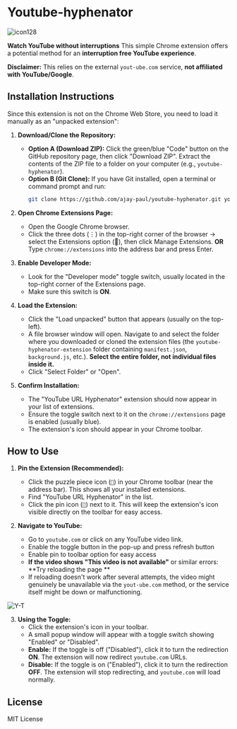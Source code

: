 # Youtube-hyphenator

![icon128](https://github.com/user-attachments/assets/9c4b2acd-04f9-4384-a002-3d47a8a1f1e3)


**Watch YouTube without interruptions** This simple Chrome extension offers a potential method for an **interruption free YouTube experience**.

**Disclaimer:** This relies on the external `yout-ube.com` service, **not affiliated with YouTube/Google**.

## Installation Instructions

Since this extension is not on the Chrome Web Store, you need to load it manually as an "unpacked extension":

1.  **Download/Clone the Repository:**
    *   **Option A (Download ZIP):** Click the green/blue "Code" button on the GitHub repository page, then click "Download ZIP". Extract the contents of the ZIP file to a folder on your computer (e.g., `youtube-hyphenator`).
    *   **Option B (Git Clone):** If you have Git installed, open a terminal or command prompt and run:
        ```bash
        git clone https://github.com/ajay-paul/youtube-hyphenator.git youtube-hyphenator-extension
        ```

2.  **Open Chrome Extensions Page:**
    *   Open the Google Chrome browser.
    *   Click the three dots (⋮) in the top-right corner of the browser -> select the Extensions option (🧩), then click Manage Extensions. **OR** Type `chrome://extensions` into the address bar and press Enter.

3.  **Enable Developer Mode:**
    *   Look for the "Developer mode" toggle switch, usually located in the top-right corner of the Extensions page.
    *   Make sure this switch is **ON**.

4.  **Load the Extension:**
    *   Click the "Load unpacked" button that appears (usually on the top-left).
    *   A file browser window will open. Navigate to and select the folder where you downloaded or cloned the extension files (the `youtube-hyphenator-extension` folder containing `manifest.json`, `background.js`, etc.). **Select the entire folder, not individual files inside it.**
    *   Click "Select Folder" or "Open".

5.  **Confirm Installation:**
    *   The "YouTube URL Hyphenator" extension should now appear in your list of extensions.
    *   Ensure the toggle switch next to it on the `chrome://extensions` page is enabled (usually blue).
    *   The extension's icon should appear in your Chrome toolbar.

## How to Use

1.  **Pin the Extension (Recommended):**
    *   Click the puzzle piece icon (`🧩`) in your Chrome toolbar (near the address bar). This shows all your installed extensions.
    *   Find "YouTube URL Hyphenator" in the list.
    *   Click the pin icon (`📌`) next to it. This will keep the extension's icon visible directly on the toolbar for easy access.

2.  **Navigate to YouTube:**
    *   Go to `youtube.com` or click on any YouTube video link.
    *   Enable the toggle button in the pop-up and press refresh button
    *   Enable pin to toolbar option for easy access
    *   **If the video shows "This video is not available"** or similar errors: **Try reloading the page ** 
    *   If reloading doesn't work after several attempts, the video might genuinely be unavailable via the `yout-ube.com` method, or the service itself might be down or malfunctioning.
  
   ![Y-T](https://github.com/user-attachments/assets/2f3c9769-e2d5-45ac-befa-1c45caa33645)

3.  **Using the Toggle:**
    *   Click the extension's icon in your toolbar.
    *   A small popup window will appear with a toggle switch showing "Enabled" or "Disabled".
    *   **Enable:** If the toggle is off ("Disabled"), click it to turn the redirection **ON**. The extension will now redirect `youtube.com` URLs.
    *   **Disable:** If the toggle is on ("Enabled"), click it to turn the redirection **OFF**. The extension will stop redirecting, and `youtube.com` will load normally.


## License

MIT License
